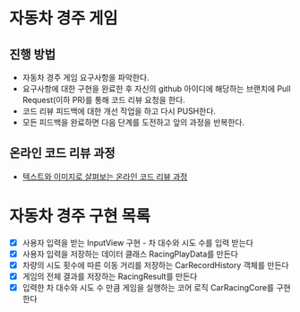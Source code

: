 # 자동차 경주 게임
## 진행 방법
* 자동차 경주 게임 요구사항을 파악한다.
* 요구사항에 대한 구현을 완료한 후 자신의 github 아이디에 해당하는 브랜치에 Pull Request(이하 PR)를 통해 코드 리뷰 요청을 한다.
* 코드 리뷰 피드백에 대한 개선 작업을 하고 다시 PUSH한다.
* 모든 피드백을 완료하면 다음 단계를 도전하고 앞의 과정을 반복한다.

## 온라인 코드 리뷰 과정
* [텍스트와 이미지로 살펴보는 온라인 코드 리뷰 과정](https://github.com/next-step/nextstep-docs/tree/master/codereview)

# 자동차 경주 구현 목록

- [X] 사용자 입력을 받는 InputView 구현 - 차 대수와 시도 수를 입력 받는다
- [X] 사용자 입력을 저장하는 데이터 클래스 RacingPlayData를 만든다
- [X] 차량의 시도 횟수에 따른 이동 거리를 저장하는 CarRecordHistory 객체를 만든다
- [X] 게임의 전체 결과를 저장하는 RacingResult를 만든다
- [X] 입력한 차 대수와 시도 수 만큼 게임을 실행하는 코어 로직 CarRacingCore를 구현한다